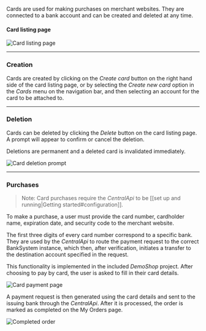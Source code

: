 Cards are used for making purchases on merchant websites. They are connected to a bank account and can be created and deleted at any time.

#### Card listing page
![Card listing page](https://i.imgur.com/8FmLN47.png)

***
### Creation
Cards are created by clicking on the _Create card_ button on the right hand side of the card listing page, or by selecting the _Create new card_ option in the _Cards_ menu on the navigation bar, and then selecting an account for the card to be attached to.

***
### Deletion
Cards can be deleted by clicking the _Delete_ button on the card listing page. A prompt will appear to confirm or cancel the deletion.

Deletions are permanent and a deleted card is invalidated immediately.

![Card deletion prompt](https://i.imgur.com/77NSkiO.png)

***
### Purchases

> Note: Card purchases require the _CentralApi_ to be [[set up and running|Getting started#configuration]].

To make a purchase, a user must provide the card number, cardholder name, expiration date, and security code to the merchant website.

The first three digits of every card number correspond to a specific bank. They are used by the _CentralApi_ to route the payment request to the correct BankSystem instance, which then, after verification, initiates a transfer to the destination account specified in the request.

This functionality is implemented in the included _DemoShop_ project. After choosing to pay by card, the user is asked to fill in their card details.

![Card payment page](https://i.imgur.com/F2CQjBf.png)

A payment request is then generated using the card details and sent to the issuing bank through the _CentralApi_. After it is processed, the order is marked as completed on the My Orders page.

![Completed order](https://i.imgur.com/XalqLyv.png)